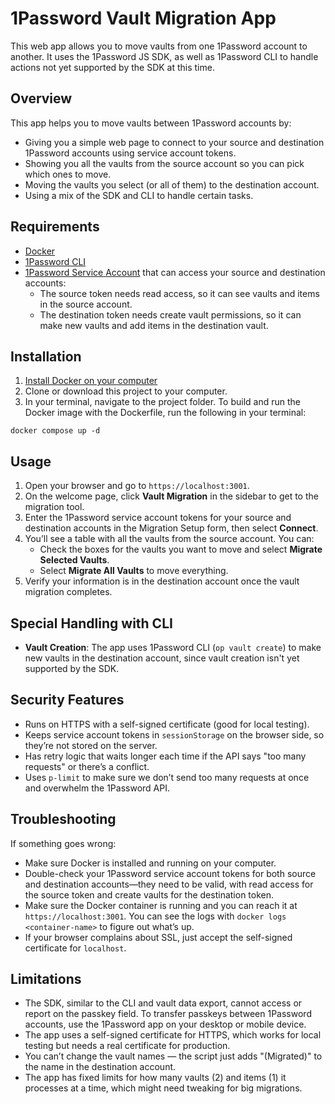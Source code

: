# 1Password Vault Migration App

This web app allows you to move vaults from one 1Password account to another. It uses the 1Password JS SDK, as well as 1Password CLI to handle actions not yet supported by the SDK at this time.

## Overview

This app helps you to move vaults between 1Password accounts by:

- Giving you a simple web page to connect to your source and destination 1Password accounts using service account tokens.
- Showing you all the vaults from the source account so you can pick which ones to move.
- Moving the vaults you select (or all of them) to the destination account.
- Using a mix of the SDK and CLI to handle certain tasks.

## Requirements

- [Docker](https://docs.docker.com/get-started/get-docker/)
- [1Password CLI](https://developer.1password.com/docs/cli/get-started)
- [1Password Service Account](https://developer.1password.com/docs/service-accounts/get-started#create-a-service-account) that can access your source and destination accounts:
  - The source token needs read access, so it can see vaults and items in the source account.
  - The destination token needs create vault permissions, so it can make new vaults and add items in the destination vault.

## Installation

1. [Install Docker on your computer](https://docs.docker.com/get-started/get-docker/)
2. Clone or download this project to your computer.
3. In your terminal, navigate to the project folder. To build and run the Docker image with the Dockerfile, run the following in your terminal:
```
docker compose up -d
```

## Usage

1. Open your browser and go to `https://localhost:3001`.
2. On the welcome page, click **Vault Migration** in the sidebar to get to the migration tool.
3. Enter the 1Password service account tokens for your source and destination accounts in the Migration Setup form, then select **Connect**.
4. You’ll see a table with all the vaults from the source account. You can:
   - Check the boxes for the vaults you want to move and select **Migrate Selected Vaults**.
   - Select **Migrate All Vaults** to move everything.
5. Verify your information is in the destination account once the vault migration completes.

## Special Handling with CLI

- **Vault Creation**: The app uses 1Password CLI (`op vault create`) to make new vaults in the destination account, since vault creation isn't yet supported by the SDK.

## Security Features

- Runs on HTTPS with a self-signed certificate (good for local testing).
- Keeps service account tokens in `sessionStorage` on the browser side, so they’re not stored on the server.
- Has retry logic that waits longer each time if the API says "too many requests" or there’s a conflict.
- Uses `p-limit` to make sure we don’t send too many requests at once and overwhelm the 1Password API.

## Troubleshooting

If something goes wrong:

- Make sure Docker is installed and running on your computer.
- Double-check your 1Password service account tokens for both source and destination accounts—they need to be valid, with read access for the source token and create vaults for the destination token.
- Make sure the Docker container is running and you can reach it at `https://localhost:3001`. You can see the logs with `docker logs <container-name>` to figure out what’s up.
- If your browser complains about SSL, just accept the self-signed certificate for `localhost`.

## Limitations

- The SDK, similar to the CLI and vault data export, cannot access or report on the passkey field. To transfer passkeys between 1Password accounts, use the 1Password app on your desktop or mobile device.
- The app uses a self-signed certificate for HTTPS, which works for local testing but needs a real certificate for production.
- You can’t change the vault names — the script just adds "(Migrated)" to the name in the destination account.
- The app has fixed limits for how many vaults (2) and items (1) it processes at a time, which might need tweaking for big migrations.